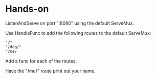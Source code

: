 # Hands-on

ListenAndServe on port ":8080" using the default ServeMux.

Use HandleFunc to add the following routes to the default ServeMux:

```text
"/"
"/dog/"
"/me/
```

Add a func for each of the routes.

Have the "/me/" route print out your name.
